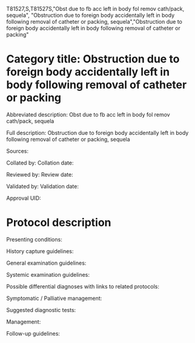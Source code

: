 T81527,S,T81527S,"Obst due to fb acc left in body fol remov cath/pack, sequela", "Obstruction due to foreign body accidentally left in body following removal of catheter or packing, sequela","Obstruction due to foreign body accidentally left in body following removal of catheter or packing"
# Category title: Obstruction due to foreign body accidentally left in body following removal of catheter or packing

Abbreviated description: Obst due to fb acc left in body fol remov cath/pack, sequela

Full description: Obstruction due to foreign body accidentally left in body following removal of catheter or packing, sequela

Sources:

Collated by:
Collation date:

Reviewed by:
Review date:

Validated by:
Validation date:

Approval UID:

# Protocol description

Presenting conditions:

History capture guidelines:

General examination guidelines:

Systemic examination guidelines:

Possible differential diagnoses with links to related protocols:

Symptomatic / Palliative management:

Suggested diagnostic tests:

Management:

Follow-up guidelines:
